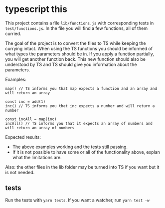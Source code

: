 # typescript this

This project contains a file `lib/functions.js` with corresponding tests in `test/functions.js`. In the file you will find a few functions, all of them curried.

The goal of the project is to convert the files to TS while keeping the currying intact. When using the TS functions you should be informed of what types the parameters should be in.
If you apply a function partially, you will get another function back. This new function should also be understood by TS and TS should give you information about the parameters.

Examples:
```
map() // TS informs you that map expects a function and an array and will return an array

const inc = add(1)
inc() // TS informs you that inc expects a number and will return a number

const incAll = map(inc)
incAll() // TS informs you that it expects an array of numbers and will return an array of numbers
```

Expected results:

  * The above examples working and the tests still passing.
  * If it is not possible to have some or all of the functionality above, explan what the limitations are.

Also: the other files in the lib folder may be turned into TS if you want but it is not needed.

## tests

Run the tests with `yarn tests`. If you want a watcher, run `yarn test -w`
